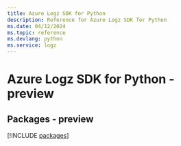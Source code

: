 ```yaml
---
title: Azure Logz SDK for Python
description: Reference for Azure Logz SDK for Python
ms.date: 04/12/2024
ms.topic: reference
ms.devlang: python
ms.service: logz
---
```

# Azure Logz SDK for Python - preview
## Packages - preview
[!INCLUDE [packages](logz-index.md)]